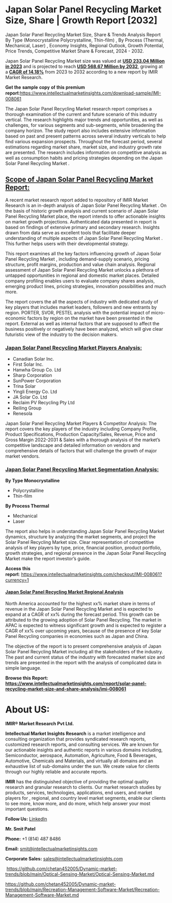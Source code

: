 <h1><span data-teams="true">Japan&nbsp;</span>Solar Panel Recycling&nbsp;<span data-teams="true">Market Size, Share | Growth Report [2032]<br /></span></h1>
<p>Japan Solar Panel Recycling Market Size, Share &amp; Trends Analysis Report By Type (Monocrystalline Polycrystalline, Thin-film) , By Process (Thermal, Mechanical, Laser) , Economy Insights, Regional Outlook, Growth Potential, Price Trends, Competitive Market Share &amp; Forecast, 2024 - 2032.</p>
<p>Japan Solar Panel Recycling Market size was valued at&nbsp;<strong><u>USD 233.04 Million in 2023</u></strong>&nbsp;and is projected to reach&nbsp;<strong><u>USD 568.67 Million by 2032</u></strong>, growing at a&nbsp;<strong><u>CAGR of 14.18%</u></strong>&nbsp;from 2023 to 2032 according to a new report by IMIR Market Research.</p>
<p>𝐆𝐞𝐭 𝐭𝐡𝐞 𝐬𝐚𝐦𝐩𝐥𝐞 𝐜𝐨𝐩𝐲 𝐨𝐟 𝐭𝐡𝐢𝐬 𝐩𝐫𝐞𝐦𝐢𝐮𝐦 𝐫𝐞𝐩𝐨𝐫𝐭:<a href="https://www.intellectualmarketinsights.com/download-sample/IMI-008061">https://www.intellectualmarketinsights.com/download-sample/IMI-008061</a>&nbsp;</p>
<p>The Japan Solar Panel Recycling Market research report comprises a thorough examination of the current and future scenario of this industry vertical. The research highlights major trends and opportunities, as well as challenges, for various segments and sub-segments, while broadening the company horizon. The study report also includes extensive information based on past and present patterns across several industry verticals to help find various expansion prospects. Throughout the forecast period, several estimations regarding market share, market size, and industry growth rate are presented. The research includes information on competitive analysis as well as consumption habits and pricing strategies depending on the Japan Solar Panel Recycling Market .</p>
<h2><u>Scope of Japan Solar Panel Recycling Market Report:</u></h2>
<p>A recent market research report added to repository of IMIR Market Research is an in-depth analysis of Japan Solar Panel Recycling Market . On the basis of historic growth analysis and current scenario of Japan Solar Panel Recycling Market place, the report intends to offer actionable insights on market growth projections. Authenticated data presented in report is based on findings of extensive primary and secondary research. Insights drawn from data serve as excellent tools that facilitate deeper understanding of multiple aspects of Japan Solar Panel Recycling Market . This further helps users with their developmental strategy.</p>
<p>This report examines all the key factors influencing growth of Japan Solar Panel Recycling Market , including demand-supply scenario, pricing structure, profit margins, production and value chain analysis. Regional assessment of Japan Solar Panel Recycling Market unlocks a plethora of untapped opportunities in regional and domestic market places. Detailed company profiling enables users to evaluate company shares analysis, emerging product lines, pricing strategies, innovation possibilities and much more.</p>
<p>The report covers the all the aspects of industry with dedicated study of key players that includes market leaders, followers and new entrants by region. PORTER, SVOR, PESTEL analysis with the potential impact of micro-economic factors by region on the market have been presented in the report. External as well as internal factors that are supposed to affect the business positively or negatively have been analyzed, which will give clear futuristic view of the industry to the decision makers.</p>
<h3><strong><u>Japan Solar Panel Recycling Market Players Analysis:</u></strong></h3>
<ul>
<li>Canadian Solar Inc.</li>
<li>First Solar Inc.</li>
<li>Hanwha Group Co. Ltd</li>
<li>Sharp Corporation</li>
<li>SunPower Corporation</li>
<li>Trina Solar</li>
<li>Yingli Energy Co. Ltd</li>
<li>JA Solar Co. Ltd</li>
<li>Reclaim PV Recycling Pty Ltd</li>
<li>Reiling Group</li>
<li>Renesola</li>
</ul>
<p>Japan Solar Panel Recycling Market Players &amp; Competitor Analysis: The report covers the key players of the industry including Company Profile, Product Specifications, Production Capacity/Sales, Revenue, Price and Gross Margin 2022-2031 &amp; Sales with a thorough analysis of the market&rsquo;s competitive landscape and detailed information on vendors and comprehensive details of factors that will challenge the growth of major market vendors.</p>
<h3><strong><u>Japan Solar Panel Recycling Market Segmentation Analysis:</u></strong>&nbsp;</h3>
<p><strong>By Type Monocrystalline</strong></p>
<ul>
<li>Polycrystalline</li>
<li>Thin-film</li>
</ul>
<p><strong>By Process Thermal</strong></p>
<ul>
<li>Mechanical</li>
<li>Laser</li>
</ul>
<p>The report also helps in understanding Japan Solar Panel Recycling Market dynamics, structure by analyzing the market segments, and project the Solar Panel Recycling&nbsp;Market size. Clear representation of competitive analysis of key players by type, price, financial position, product portfolio, growth strategies, and regional presence in the Japan Solar Panel Recycling Market make the report investor&rsquo;s guide.</p>
<p>𝐀𝐜𝐜𝐞𝐬𝐬 𝐭𝐡𝐢𝐬 𝐫𝐞𝐩𝐨𝐫𝐭:&nbsp;<a href="https://www.intellectualmarketinsights.com/checkout/IMI-008061?currency=1">https://www.intellectualmarketinsights.com/checkout/IMI-008061?currency=1</a>&nbsp;</p>
<h4><strong><u> Japan Solar Panel Recycling Market Regional Analysis</u></strong></h4>
<p>North America accounted for the highest xx% market share in terms of revenue in the Japan Solar Panel Recycling Market and is expected to expand at a CAGR of xx% during the forecast period. This growth can be attributed to the growing adoption of Solar Panel Recycling. The market in APAC is expected to witness significant growth and is expected to register a CAGR of xx% over upcoming years, because of the presence of key Solar Panel Recycling companies in economies such as Japan and China.</p>
<p>The objective of the report is to present comprehensive analysis of Japan Solar Panel Recycling Market including all the stakeholders of the industry. The past and current status of the industry with forecasted market size and trends are presented in the report with the analysis of complicated data in simple language.</p>
<p><strong>Browse this Report:&nbsp; <a href="https://www.intellectualmarketinsights.com/report/solar-panel-recycling-market-size-and-share-analysis/imi-008061">https://www.intellectualmarketinsights.com/report/solar-panel-recycling-market-size-and-share-analysis/imi-008061</a>&nbsp;</strong></p>
<h1>About US:</h1>
<p><strong>IMIR&reg; Market Research Pvt Ltd.</strong></p>
<p><strong>Intellectual Market Insights Research</strong> is a market intelligence and consulting organization that provides syndicated research reports, customized research reports, and consulting services. We are known for our actionable insights and authentic reports in various domains including, Semiconductor, aerospace, Automation, Agriculture, Food &amp; Beverages, Automotive, Chemicals and Materials, and virtually all domains and an exhaustive list of sub-domains under the sun. We create value for clients through our highly reliable and accurate reports.</p>
<p><strong>IMIR</strong> has the distinguished objective of providing the optimal quality research and granular research to clients. Our market research studies by products, services, technologies, applications, end users, and market players for , regional, and country level market segments, enable our clients to see more, know more, and do more, which help answer your most important questions.</p>
<p><strong>Follow Us:</strong> <a href="https://in.linkedin.com/company/imir-market-research">LinkedIn</a></p>
<p><strong>Mr. Smit Patel</strong></p>
<p><strong>Phone:</strong> +1 (814) 487 8486</p>
<p><strong>Email:</strong> <a href="mailto:smit@intellectualmarketinsights.com">smit@intellectualmarketinsights.com</a></p>
<p><strong>Corporate Sales:</strong> <a href="mailto:sales@intellectualmarketinsights.com">sales@intellectualmarketinsights.com</a></p>
<p>&nbsp;<a href="https://github.com/chetan452005/Dynamic-market-trends/blob/main/Optical-Sensing-Market/Optical-Sensing-Market.md">https://github.com/chetan452005/Dynamic-market-trends/blob/main/Optical-Sensing-Market/Optical-Sensing-Market.md</a>&nbsp;</p>
<p><a href="https://github.com/chetan452005/Dynamic-market-trends/blob/main/Recreation-Management-Software-Market/Recreation-Management-Software-Market.md">https://github.com/chetan452005/Dynamic-market-trends/blob/main/Recreation-Management-Software-Market/Recreation-Management-Software-Market.md</a>&nbsp;</p>
<p>&nbsp;</p>
